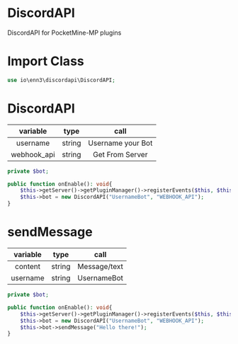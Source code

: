 # DiscordAPI
DiscordAPI for PocketMine-MP plugins

# Import Class
```php
use io\enn3\discordapi\DiscordAPI;
```

# DiscordAPI
| variable | type | call |
|:------:|:------:|:------:|
| username | string | Username your Bot |
| webhook_api | string | Get From Server |

```php
private $bot;

public function onEnable(): void{
    $this->getServer()->getPluginManager()->registerEvents($this, $this);
    $this->bot = new DiscordAPI("UsernameBot", "WEBHOOK_API");
}
```

# sendMessage
| variable | type | call |
|:------:|:------:|:------:|
| content | string | Message/text |
| username | string | UsernameBot |
```php
private $bot;

public function onEnable(): void{
    $this->getServer()->getPluginManager()->registerEvents($this, $this);
    $this->bot = new DiscordAPI("UsernameBot", "WEBHOOK_API");
    $this->bot->sendMessage("Hello there!");
}
```

